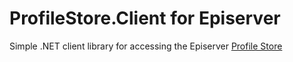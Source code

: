 # ProfileStore.Client for Episerver
Simple .NET client library for accessing the Episerver [Profile Store](https://world.episerver.com/documentation/developer-guides/profile-store/)
